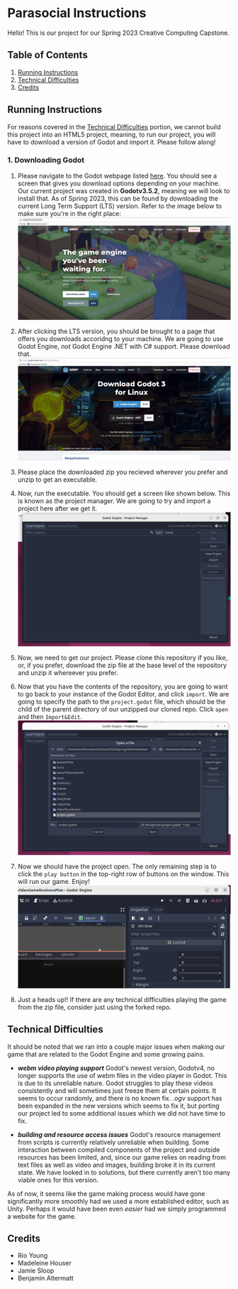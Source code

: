 # Parasocial Instructions

Hello! This is our project for our Spring 2023 Creative Computing Capstone.

## Table of Contents
1. [Running Instructions](#running-instructions)
2. [Technical Difficulties](#technical-difficulties)
3. [Credits](#credits)

## Running Instructions
For reasons covered in the [Technical Difficulties](#technical-difficulties) portion, we cannot build this project into an HTML5 project, meaning, to run our project, you will have to download a version of Godot and import it. Please follow along!

### 1. Downloading Godot
1. Please navigate to the Godot webpage listed [here](https://godotengine.org/). You should see a screen that gives you download options depending on your machine. Our current project was created in **Godotv3.5.2**, meaning we will look to install that. As of Spring 2023, this can be found by downloading the current Long Term Support (LTS) version. Refer to the image below to make sure you're in the right place:
![Godot Engine Website Homescreen. There's a Latest and LTS option for engines](./godot_engine_homescreen.png)

2. After clicking the LTS version, you should be brought to a page that offers you downloads accoridng to your machine. We are going to use Godot Engine, *not* Godot Engine .NET with C# support. Please download that. 
![Options for downloads. We want the first option from the top.](./download_options.png)

3. Please place the downloaded zip you recieved wherever you prefer and unzip to get an executable.

4. Now, run the executable. You should get a screen like shown below. This is known as the project manager. We are going to try and import a project here after we get it.
![This is a blank project manager screen.](./project_manager.png)

5. Now, we need to get our project. Please clone this repository if you like, or, if you prefer, download the zip file at the base level of the repository and unzip it whereever you prefer.

6. Now that you have the contents of the repository, you are going to want to go back to your instance of the Godot Editor, and click `import`. We are going to specify the path to the `project.godot` file, which should be the child of the parent directory of our unzipped our cloned repo. Click `open` and then `Import&Edit`.
![This is what it should look like when importing a project into Godot](./import.png)

7. Now we should have the project open. The only remaining step is to click the `play button` in the top-right row of buttons on the window. This will run our game. Enjoy!
![This is the top right screen of the editor with a play button](./play.png)

8. Just a heads up!! If there are any technical difficulties playing the game from the zip file, consider just using the forked repo.


## Technical Difficulties
It should be noted that we ran into a couple major issues when making our game that are related to the Godot Engine and some growing pains.

- ***webm video playing support***
Godot's newest version, Godotv4, no longer supports the use of webm files in the video player in Godot. This is due to its unreliable nature. Godot struggles to play these videos consistently and will sometimes just freeze them at certain points. It seems to occur randomly, and there is no known fix. *.ogv* support has been expanded in the new versions which seems to fix it, but porting our project led to some additional issues which we did not have time to fix.

- ***building and resource access issues***
Godot's resource management from scripts is currently relatively unreliable when building. Some interaction between compiled components of the project and outside resources has been limited, and, since our game relies on reading from text files as well as video and images, building broke it in its current state. We have looked in to solutions, but there currently aren't too many viable ones for this version.

As of now, it seems like the game making process would have gone significantly more smoothly had we used a more established editor, such as Unity. Perhaps it would have been even *easier* had we simply programmed a website for the game.

## Credits
- Rio Young
- Madeleine Houser
- Jamie Sloop
- Benjamin Altermatt

